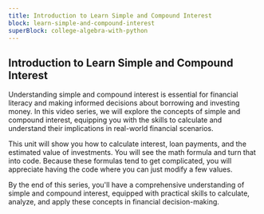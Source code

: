 ```yaml
---
title: Introduction to Learn Simple and Compound Interest
block: learn-simple-and-compound-interest
superBlock: college-algebra-with-python
---
```


## Introduction to Learn Simple and Compound Interest

Understanding simple and compound interest is essential for financial literacy and making informed decisions about borrowing and investing money. In this video series, we will explore the concepts of simple and compound interest, equipping you with the skills to calculate and understand their implications in real-world financial scenarios.

This unit will show you how to calculate interest, loan payments, and the estimated value of investments. You will see the math formula and turn that into code. Because these formulas tend to get complicated, you will appreciate having the code where you can just modify a few values.

By the end of this series, you'll have a comprehensive understanding of simple and compound interest, equipped with practical skills to calculate, analyze, and apply these concepts in financial decision-making.
